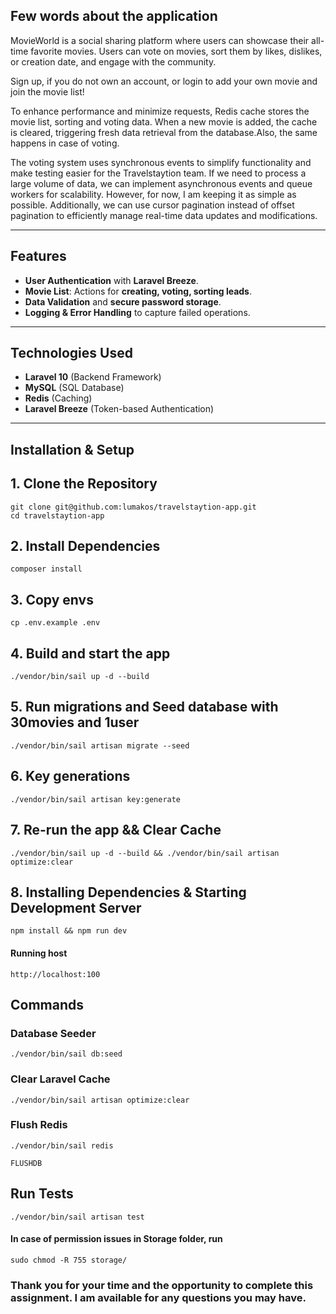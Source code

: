 ## Few words about the application

MovieWorld is a social sharing platform where users can showcase their all-time favorite movies. Users can vote
on movies, sort them by likes, dislikes, or creation date, and engage with the community.

Sign up, if you do not own an account, or login to add your own movie and join the movie list!

To enhance performance and minimize requests, Redis cache stores the movie list, sorting and voting data. When a new movie
is added, the cache is cleared, triggering fresh data retrieval from the database.Also, the same happens in case of voting.

The voting system uses synchronous events to simplify functionality and make testing easier for the Travelstaytion team.
If we need to process a large volume of data, we can implement asynchronous events and queue workers for scalability.
However, for now, I am keeping it as simple as possible. Additionally, we can use cursor pagination instead of offset
pagination to efficiently manage real-time data updates and modifications.

---

## Features

- **User Authentication** with **Laravel Breeze**.
- **Movie List**: Actions for **creating, voting, sorting leads**.
- **Data Validation** and **secure password storage**.
- **Logging & Error Handling** to capture failed operations.

---

## Technologies Used

- **Laravel 10** (Backend Framework)
- **MySQL** (SQL Database)
- **Redis** (Caching)
- **Laravel Breeze** (Token-based Authentication)

---

## Installation & Setup

## 1. Clone the Repository
```
git clone git@github.com:lumakos/travelstaytion-app.git
cd travelstaytion-app
```

## 2. Install Dependencies
```
composer install
```

## 3. Copy envs
```
cp .env.example .env
```

## 4. Build and start the app
```
./vendor/bin/sail up -d --build
```

## 5. Run migrations and Seed database with 30movies and 1user
```
./vendor/bin/sail artisan migrate --seed
```

## 6. Key generations
```
./vendor/bin/sail artisan key:generate
```

## 7. Re-run the app && Clear Cache
```
./vendor/bin/sail up -d --build && ./vendor/bin/sail artisan optimize:clear
```

## 8. Installing Dependencies & Starting Development Server
```
npm install && npm run dev
```

#### Running host
```
http://localhost:100
```
## Commands

### Database Seeder
```
./vendor/bin/sail db:seed
```

### Clear Laravel Cache
```
./vendor/bin/sail artisan optimize:clear
```

### Flush Redis
```
./vendor/bin/sail redis

FLUSHDB
```

## Run Tests
```
./vendor/bin/sail artisan test
```

#### In case of permission issues in Storage folder, run
```
sudo chmod -R 755 storage/
```

### Thank you for your time and the opportunity to complete this assignment. I am available for any questions you may have.
